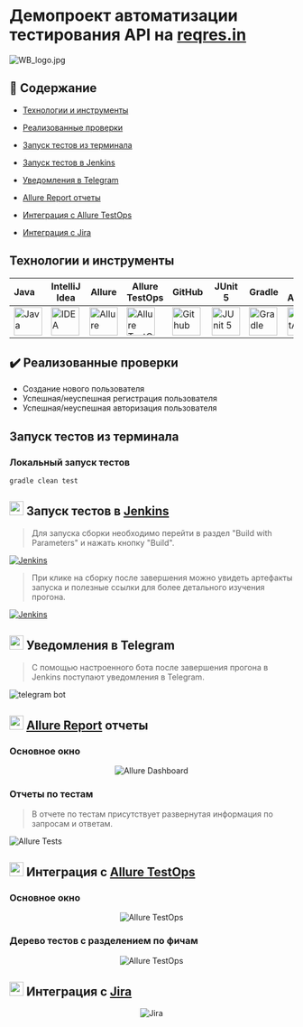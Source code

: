 <h1 >Демопроект автоматизации тестирования API на <a href="https://reqres.in/">reqres.in</a></h1>

![WB_logo.jpg](media/logo/reqres_logo.png)

## :page_with_curl: Содержание

* <a href="#tools">Технологии и инструменты</a>

* <a href="#cases">Реализованные проверки</a>

* <a href="#console">Запуск тестов из терминала</a>

* <a href="#jenkins">Запуск тестов в Jenkins</a>

* <a href="#telegram">Уведомления в Telegram</a>

* <a href="#allure">Allure Report отчеты</a>

* <a href="#allure-testops">Интеграция с Allure TestOps</a>

* <a href="#jira">Интеграция с Jira</a>


<a id="tools"></a>
## Технологии и инструменты

| Java                                                                                                    | IntelliJ Idea                                                                                                                | Allure                                                                                                                    | Allure TestOps                                                                                                      | GitHub                                                                                                    | JUnit 5                                                                                                          | Gradle                                                                                                    | REST Assured                                                                                                             |                                                                                                         Jenkins | Jira                                                                                                                         |
|:--------------------------------------------------------------------------------------------------------|------------------------------------------------------------------------------------------------------------------------------|---------------------------------------------------------------------------------------------------------------------------|---------------------------------------------------------------------------------------------------------------------|-----------------------------------------------------------------------------------------------------------|------------------------------------------------------------------------------------------------------------------|-----------------------------------------------------------------------------------------------------------|--------------------------------------------------------------------------------------------------------------------------|----------------------------------------------------------------------------------------------------------------:|------------------------------------------------------------------------------------------------------------------------------|
| <a href="https://www.java.com/"><img src="media/logo/Java.svg" width="50" height="50"  alt="Java"/></a> | <a id ="tech" href="https://www.jetbrains.com/idea/"><img src="media/logo/Idea.svg" width="50" height="50"  alt="IDEA"/></a> | <a href="https://github.com/allure-framework"><img src="media/logo/Allure.svg" width="50" height="50"  alt="Allure"/></a> | <a href="https://qameta.io/"><img src="media/logo/Allure_TO.svg" width="50" height="50"  alt="Allure TestOps"/></a> | <a href="https://github.com/"><img src="media/logo/GitHub.svg" width="50" height="50"  alt="Github"/></a> | <a href="https://junit.org/junit5/"><img src="media/logo/Junit5.svg" width="50" height="50"  alt="JUnit 5"/></a> | <a href="https://gradle.org/"><img src="media/logo/Gradle.svg" width="50" height="50"  alt="Gradle"/></a> | <a href="https://rest-assured.io/"><img src="media/logo/RestAssured.svg" width="50" height="50"  alt="RestAssured"/></a> | <a href="https://www.jenkins.io/"><img src="media/logo/Jenkins.svg" width="50" height="50"  alt="Jenkins"/></a> | <a href="https://www.atlassian.com/ru/software/jira"><img src="media/logo/Jira.svg" width="50" height="50"  alt="Jira"/></a> |


<a id="cases"></a>
## :heavy_check_mark: Реализованные проверки

-  Создание нового пользователя
-  Успешная/неуспешная регистрация пользователя
-  Успешная/неуспешная авторизация пользователя

<a id="console"></a>
##  Запуск тестов из терминала
### Локальный запуск тестов

```
gradle clean test  
```

<a id="jenkins"></a>
## <img src="media/logo/Jenkins.svg" width="25" height="25"/></a> Запуск тестов в [Jenkins](https://jenkins.autotests.cloud/job/22_Bubalov_FinalProject_Api/)

<p align="center">

> Для запуска сборки необходимо перейти в раздел "Build with Parameters" и нажать кнопку "Build".

<a href="https://jenkins.autotests.cloud/job/22_Bubalov_FinalProject_Api/"><img src="media/screenshots/Jenkins.png" alt="Jenkins"/></a>

> При клике на сборку после завершения можно увидеть артефакты запуска и полезные ссылки для более детального изучения прогона.

<a href="https://jenkins.autotests.cloud/job/22_Bubalov_FinalProject_Api/10/"><img src="media/screenshots/JenkinsIntegration.png" alt="Jenkins"/></a>
</p>

<a id="telegram"></a>
## <img src="media/logo/Telegram.svg" width="25" height="25"/></a> Уведомления в Telegram

<p >

> С помощью настроенного бота после завершения прогона в Jenkins поступают уведомления в Telegram.

<img title="telegram bot" src="media/screenshots/TelegrammBotAPI.png">
</p>

<a id="allure"></a>
## <img src="media/logo/Allure.svg" width="25" height="25"/></a> [Allure Report](https://jenkins.autotests.cloud/job/22_Bubalov_FinalProject_Api/10/allure/) отчеты

### Основное окно

<p align="center">
<img title="Allure Dashboard" src="media/screenshots/AllureDashboard.png">
</p>

### Отчеты по тестам

<p align="center">

> В отчете по тестам присутствует развернутая информация по запросам и ответам.

<img title="Allure Tests" src="media/screenshots/AllureWithInfo.png">
</p>

<a id="allure-testops"></a>
## <img src="media/logo/Allure_TO.svg" width="25" height="25"/></a> Интеграция с [Allure TestOps](https://allure.autotests.cloud/project/3919/dashboards)

### Основное окно

<p align="center">
<img title="Allure TestOps" src="media/screenshots/Dashboard_TO.png">
</p>

### Дерево тестов с разделением по фичам

<p align="center">
<img title="Allure TestOps" src="media/screenshots/TreeByFeatures_TO.png">
</p>

<a id="jira"></a>
## <img src="media/logo/Jira.svg" width="25" height="25"/></a> Интеграция с [Jira](https://jira.autotests.cloud/browse/HOMEWORK-1025)

<p align="center">
<img title="Jira" src="media/screenshots/JiraAPI.png">
</p>
